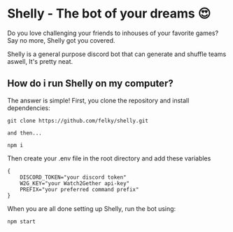 # Shelly - The bot of your dreams 😍

Do you love challenging your friends to inhouses of your favorite games? 
Say no more, Shelly got you covered. 

Shelly is a general purpose discord bot that can generate and shuffle teams aswell, It's pretty neat. 


## How do i run Shelly on my computer?

The answer is simple! 
First, you clone the repository and install dependencies:
```
git clone https://github.com/felky/shelly.git

and then...

npm i
```

Then create your .env file in the root directory and add these variables
```
{
	DISCORD_TOKEN="your discord token" 
	W2G_KEY="your Watch2Gether api-key"
	PREFIX="your preferred command prefix" 
}
```
When you are all done setting up Shelly, run the bot using:
```
npm start
```
